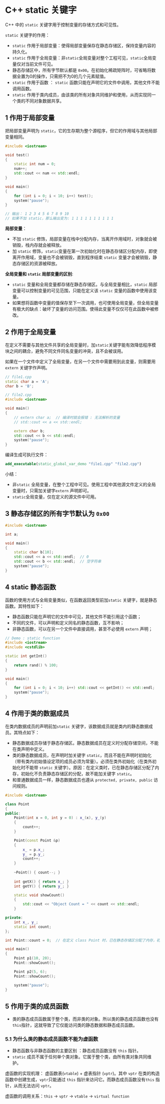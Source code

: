 # C++ static 关键字

C++ 中的 `static` 关键字用于控制变量的存储方式和可见性。



`static` 关键字的作用：

* `static` 作用于局部变量：使得局部变量保存在静态存储区，保持变量内容的持久化。
* `static` 作用于全局变量：非`static`全局变量对整个工程可见，`static`全局变量仅对当前文件可见。
* 静态存储区中，所有字节默认都是 `0x00`。在初始化稀疏矩阵时，可省略将数据全置为0的操作，只需把不为0的几个元素赋值。
* `static` 作用于函数 ： `static` 函数只能在声明它的文件中调用，其他文件不能调用函数。
* `static` 作用于类内成员，由该类的所有对象共同维护和使用，从而实现同一个类的不同对象数据共享。



## 1 作用于局部变量

把局部变量声明为 `static`，它的生存期为整个源程序，但它的作用域与其他局部变量相同。

```c++
#include <iostream>

void test()
{
	static int num = 0;
	num++;
	std::cout << num << std::endl;
}

void main()
{
	for (int i = 0; i < 10; i++) test();
	system("pause");
}

// 输出： 1 2 3 4 5 6 7 8 9 10
// 如果不加 static，那么输出变为: 1 1 1 1 1 1 1 1 1 1
```



**局部变量**：

* 不加 `static` 修饰，局部变量在栈中分配内存，当离开作用域时，对象就会被销毁，栈内存就会被释放。
* 加 `static` 修饰，`static`变量在第一次初始化时在静态存储区分配内存，即使离开作用域，变量也不会被销毁，直到程序结束 `static` 变量才会被销毁，静态存储区的资源被释放。



**全局变量和 `static` 局部变量的区别**:

* `static` 变量和全局变量都存储在静态存储区。与全局变量相比，`static` 局部变量可以控制变量的可见范围，只能在定义该 `static` 变量的函数中使用该变量。
* 如果想将函数中变量的值保存至下一次调用，也可使用全局变量，但全局变量有极大的缺点：破坏了变量的访问范围。使得此变量不仅仅可在此函数中被修改。



## 2 作用于全局变量

在定义不需要与其他文件共享的全局变量时，加`static`关键字能有效降低程序模块之间的耦合，避免不同文件同名变量的冲突，且不会被误用。

如果在一个文件中定义了全局变量，在另一个文件中需要用到此变量，则需要用 `extern` 关键字作声明。

```c++
// file1.cpp
static char a = 'A';
char b = 'B';
```

```c++
// file2.cpp
#include <iostream>

void main()
{
	// extern char a;  // 编译时就会报错 : 无法解析的变量
	// std::cout << a << std::endl;  

	extern char b;
	std::cout << b << std::endl;
	system("pause");
}
```

编译生成可执行文件：

```cmake
add_executable(static_global_var_demo "file1.cpp" "file2.cpp")
```

小结：

* 非`static` 全局变量，在整个工程中可见。使用工程中其他源文件定义的全局变量时，只需加关键字`extern` 声明即可。
* `static`全局变量，仅在定义的源文件中可用。



## 3 静态存储区的所有字节默认为 `0x00`

```c++
#include <iostream>

int a;

void main()
{
	static char b[10];
	std::cout << a << std::endl;  // 0
	std::cout << b << std::endl;  // 空字符串
	system("pause");
}
```



## 4 static 静态函数

函数的使用方式与全局变量类似，在函数返回类型前加`static` 关键字，就是静态函数。其特性如下：

* 静态函数只能在声明它的文件中可见，其他文件不能引用这个函数；
* 不同的文件，可以声明和定义同名的静态函数，互不影响；
* 非静态函数，可以在另一个文件中直接调用，甚至不必使用 `extern` 声明；

```c++
// Demo : static function 
#include <iostream>
#include <cstdlib>

static int getInt()
{
	return rand() % 100;
}

void main()
{
	for (int i = 0; i < 10; i++) std::cout << getInt() << std::endl;
	system("pause");
}
```



## 4 作用于类的数据成员

在类内数据成员的声明前加`static` 关键字，该数据成员就是类内的静态数据成员。其特点如下：

* 静态数据成员存储于静态存储区。静态数据成员在定义时分配存储空间，不能在类声明中定义。
* 类的静态数据成员，在声明时加关键字 `static`，而且不能在声明时初始化（带有类内初始值设定项的成员必须为常量）。必须在类外初始化（在类外初始化时不能带 `static` 关键字）。原因：在定义类时，已在静态存储区分配了内存，初始化不负责静态存储区的分配，故不能加关键字 `static`。
* 和普通数据成员一样，静态数据成员也遵从 `protected, private, public` 访问规则。



```c++
#include <iostream>

class Point 
{
public:	
	Point(int x = 0, int y = 0) : x_(x), y_(y) 
	{
		count++;
	}

	Point(const Point &p) 
	{
		x_ = p.x_;
		y_ = p.y_;
		count++;
	}
	
	~Point() { count--; }
	
	int getX() { return x_; }
	int getY() { return y_; }

	static void showCount() 
	{
		std::cout << "Object Count = " << count << std::endl;
	}

private:	
	int x_, y_;
	static int count;
};

int Point::count = 0;  // 在定义 class Point 时，已在静态存储区分配了内存，初始化时不负责静态存储区的分配，故不能加关键字 static

void main()
{
	Point p1(10, 20);
	Point::showCount();

	Point p2(5, 6);
	Point::showCount();

	system("pause");
}
```



## 5 作用于类的成员函数

* 类的静态成员函数属于整个类，而非类的对象。所以类的静态成员函数也没有`this`指针，这就导致了它仅能访问类的静态数据和静态成员函数。



### 5.1 为什么类的静态成员函数不能为虚函数

* 静态函数与非静态函数的主要区别 ：静态成员函数没有 `this` 指针。
* `static` 成员不属于任何单个类对象。它属于整个类，由所有类对象共同维护。



虚函数的实现机理： 虚函数表(`vtable`) + 虚表指针 (`vptr`)。其中 `vptr` 在类的构造函数中创建生成，`vptr`只能通过 `this` 指针来访问它。而静态成员函数没有`this` 指针，从而无法访问 `vptr`。



虚函数的调用关系：`this` -> `vptr` -> `vtable` -> `virtual function`